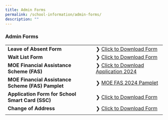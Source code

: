 ```yaml
---
title: Admin Forms
permalink: /school-information/admin-forms/
description: ""
---
```

### Admin Forms


|  |  |
| -------- | -------- |
| **Leave of Absent Form**     | ❯ [Click to Download Form](https://go.gov.sg/leave-of-absence-application-form)     |
| **Wait List Form**     | ❯ [Click to Download Form](https://go.gov.sg/bcps-wait-list-form)     |
| **MOE Financial Assistance Scheme (FAS)**     | ❯ [Click to Download Application 2024](/files/fy2024_fas%20application%20form.pdf)   |
| **MOE Financial Assistance Scheme (FAS) Pamplet**     | ❯ [MOE FAS 2024 Pamplet](/files/moe%20fas%20pamplet.pdf)   |
| **Application Form for School Smart Card (SSC)**     | ❯ [Click to Download Form](/files/Appendix%20D_appln%20for%20SSC_MOE%20SCH_Nov%2015.pdf)     |
| **Change of Address**     | ❯ [Click to Download Form](/files/change%20of%20address_form%20c.pdf)    |
|      |      |